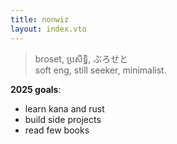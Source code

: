 ```yaml
---
title: nonwiz
layout: index.vto
---
```


> broset, ប្រសិទ្ធិ, ぶろせと  
> soft eng, still seeker, minimalist.

**2025 goals**: 
- learn kana and rust
- build side projects
- read few books
